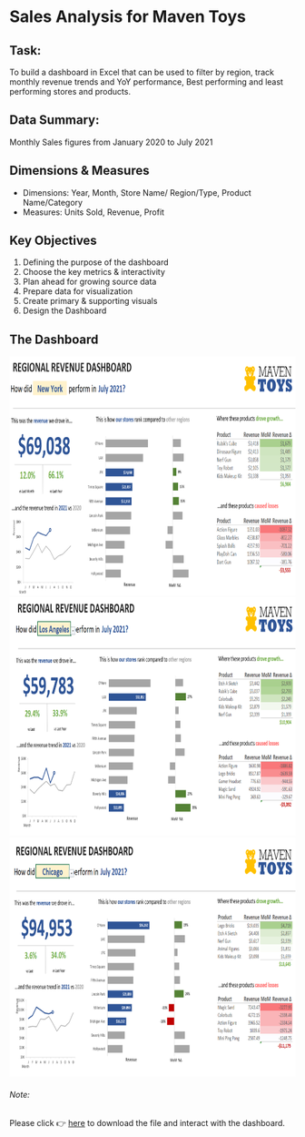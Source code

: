 # Sales Analysis for Maven Toys

## Task:
To build a dashboard in Excel that can be used to filter by region, track monthly revenue trends and YoY performance, Best performing and least performing stores and products. 

## Data Summary:
Monthly Sales figures from January 2020 to July 2021


## Dimensions & Measures
* Dimensions: Year, Month, Store Name/ Region/Type, Product Name/Category
* Measures: Units Sold, Revenue, Profit


## Key Objectives

1. Defining the purpose of the dashboard
2. Choose the key metrics & interactivity
3. Plan ahead for growing source data
4. Prepare data for visualization
5. Create primary & supporting visuals
6. Design the Dashboard

## The Dashboard

<p align=center>
  <img src="https://github.com/aishwarya-1999/Excel/blob/main/Maven%20Toys/Dashboard.png" width="650" height="420">
  <br>
  <img src="https://github.com/aishwarya-1999/Excel/blob/main/Maven%20Toys/Dashboard2.png" width="650" height="420">
  <br>
  <img src="https://github.com/aishwarya-1999/Excel/blob/main/Maven%20Toys/Dashboard3.png" width="650" height="420">
</p>

###### Note:
Please click :point_right: [here](https://github.com/aishwarya-1999/Excel/blob/main/Maven%20Toys/MavenToys_Monthly_Sales.xlsx) to download the file and interact with the dashboard.
